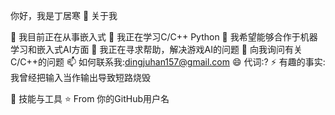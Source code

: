你好，我是丁居寒 👋
关于我

🔭 我目前正在从事嵌入式
🌱 我正在学习C/C++ Python
👯 我希望能够合作于机器学习和嵌入式AI方面 
🤔 我正在寻求帮助，解决游戏AI的问题
💬 向我询问有关C/C++的问题
📫 如何联系我:dingjuhan157@gmail.com
😄 代词:?
⚡ 有趣的事实:我曾经把输入当作输出导致短路烧毁

🚀 技能与工具
⭐️ From 你的GitHub用户名
